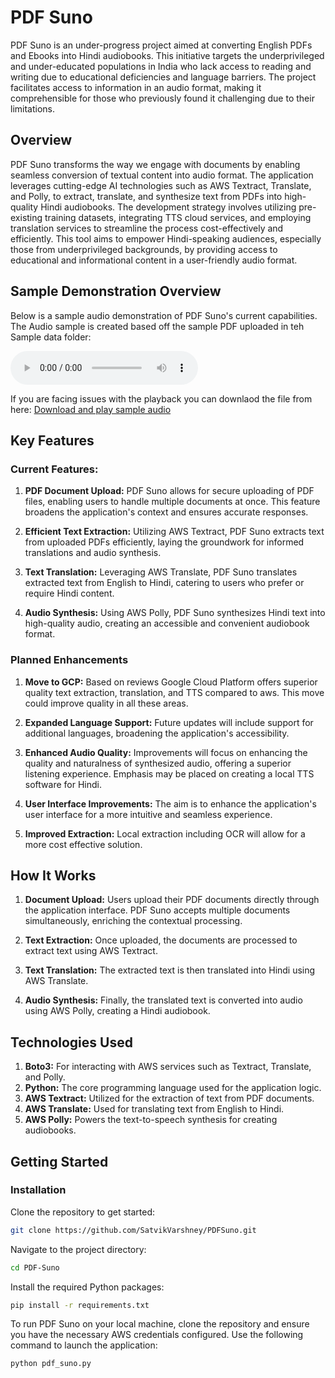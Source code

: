 # PDF Suno

PDF Suno is an under-progress project aimed at converting English PDFs and Ebooks into Hindi audiobooks. This initiative targets the underprivileged and under-educated populations in India who lack access to reading and writing due to educational deficiencies and language barriers. The project facilitates access to information in an audio format, making it comprehensible for those who previously found it challenging due to their limitations.

## Overview

PDF Suno transforms the way we engage with documents by enabling seamless conversion of textual content into audio format. The application leverages cutting-edge AI technologies such as AWS Textract, Translate, and Polly, to extract, translate, and synthesize text from PDFs into high-quality Hindi audiobooks. The development strategy involves utilizing pre-existing training datasets, integrating TTS cloud services, and employing translation services to streamline the process cost-effectively and efficiently. This tool aims to empower Hindi-speaking audiences, especially those from underprivileged backgrounds, by providing access to educational and informational content in a user-friendly audio format.



## Sample Demonstration Overview


Below is a sample audio demonstration of PDF Suno's current capabilities. The Audio sample is created based off the sample PDF uploaded in teh Sample data folder:

<audio controls>
    <source src="Results_Audio/Sample_Audiobook.mp3" type="audio/mpeg">
    Your browser does not support the audio element.
</audio>

If you are facing issues with the playback you can downlaod the file from here:
[Download and play sample audio](Results_Audio/Sample_Audiobook.mp3)



## Key Features

### Current Features:

1. **PDF Document Upload:** PDF Suno allows for secure uploading of PDF files, enabling users to handle multiple documents at once. This feature broadens the application's context and ensures accurate responses.

2. **Efficient Text Extraction:** Utilizing AWS Textract, PDF Suno extracts text from uploaded PDFs efficiently, laying the groundwork for informed translations and audio synthesis.

3. **Text Translation:** Leveraging AWS Translate, PDF Suno translates extracted text from English to Hindi, catering to users who prefer or require Hindi content.

4. **Audio Synthesis:** Using AWS Polly, PDF Suno synthesizes Hindi text into high-quality audio, creating an accessible and convenient audiobook format.

### Planned Enhancements

1. **Move to GCP:** Based on reviews Google Cloud Platform offers superior quality text extraction, translation, and TTS compared to aws. This move could improve quality in all these areas.

2. **Expanded Language Support:** Future updates will include support for additional languages, broadening the application's accessibility.

3. **Enhanced Audio Quality:** Improvements will focus on enhancing the quality and naturalness of synthesized audio, offering a superior listening experience. Emphasis may be placed on creating a local TTS software for Hindi. 

4. **User Interface Improvements:** The aim is to enhance the application's user interface for a more intuitive and seamless experience.

5. **Improved Extraction:** Local extraction including OCR will allow for a more cost effective solution.


## How It Works

1. **Document Upload:** Users upload their PDF documents directly through the application interface. PDF Suno accepts multiple documents simultaneously, enriching the contextual processing.

2. **Text Extraction:** Once uploaded, the documents are processed to extract text using AWS Textract. 

3. **Text Translation:** The extracted text is then translated into Hindi using AWS Translate.

4. **Audio Synthesis:** Finally, the translated text is converted into audio using AWS Polly, creating a Hindi audiobook.

## Technologies Used

1. **Boto3:** For interacting with AWS services such as Textract, Translate, and Polly.
2. **Python:** The core programming language used for the application logic.
3. **AWS Textract:** Utilized for the extraction of text from PDF documents.
4. **AWS Translate:** Used for translating text from English to Hindi.
5. **AWS Polly:** Powers the text-to-speech synthesis for creating audiobooks.

## Getting Started

### Installation

Clone the repository to get started:

```bash
git clone https://github.com/SatvikVarshney/PDFSuno.git
```

Navigate to the project directory:
```bash
cd PDF-Suno
```
Install the required Python packages:
```bash
pip install -r requirements.txt
```

To run PDF Suno on your local machine, clone the repository and ensure you have the necessary AWS credentials configured. Use the following command to launch the application:
```bash
python pdf_suno.py
```

